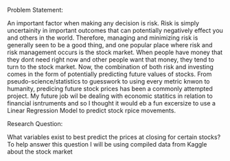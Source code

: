 Problem Statement:

An important factor when making any decision is risk.  Risk is simply uncertainity in important outcomes that can potentially negatively effect you and others in the world.  Therefore, managing and  minimizing risk is generally seen to be a good thing, and one popular place where risk and risk management occurs is the stock market.  When people have money that they dont need right now and other people want that money, they tend to turn to the stock market.  Now, the combination of both risk and investing comes in the form of potentially predicting future values of stocks.  From pseudo-science/statistics to guesswork to using every metric knwon to humanity, predicing future stock prices has been a commonly attempted project.  My future job wil be dealing with economic statitics in relation to financial isntruments and so I thought it would eb a fun excersize to use a Linear Regression Model to predict stock rpice movements.

Research Question:

What variables exist to best predict the prices at closing for certain stocks?
To help answer this question I will be using compiled data from Kaggle about the stock market
